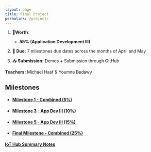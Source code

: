 ```yaml
---
layout: page
title: Final Project
permalink: /project/
---
```


1. 📝**Worth**: 

   - **55% (Application Development III)**

2. 📅 **Due:** 7 milestones due dates across the months of April and May

3. 📥 **Submission:** Demos + Submission through GitHub

**Teachers:** Michael Haaf & Youmna Badawy

## Milestones

- #### [Milestone 1 - Combined (5%)](./milestone1)

- #### [Milestone 3 - App Dev III (10%)](./milestone3)

- #### [Milestone 5 - App Dev III (15%)](./milestone5)

- #### [Final Milestone - Combined  (25%)](./milestone7)

  

#### [IoT Hub Summary Notes](./iot_csharp)
